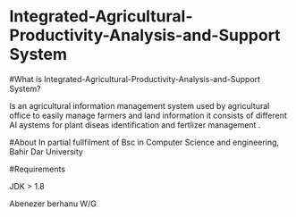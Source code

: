# Integrated-Agricultural-Productivity-Analysis-and-Support System


#What is Integrated-Agricultural-Productivity-Analysis-and-Support System?

Is an agricultural information management system used by agricultural office to easily manage farmers and land information
it consists of different AI aystems for plant diseas identification and fertlizer management .

#About
In partial fullfilment of Bsc in Computer Science and engineering, Bahir Dar University

#Requirements

JDK > 1.8



Abenezer berhanu W/G
